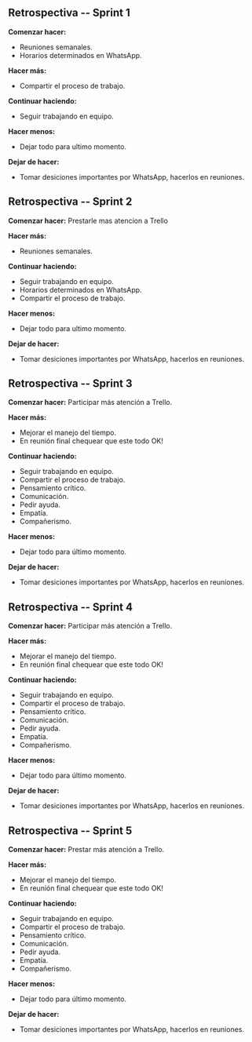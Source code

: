## Retrospectiva -- Sprint 1
**Comenzar hacer:**
- Reuniones semanales. 
- Horarios determinados en WhatsApp.

**Hacer más:**
- Compartir el proceso de trabajo.

**Continuar haciendo:**
- Seguir trabajando en equipo.

**Hacer menos:**
- Dejar todo para ultimo momento.

**Dejar de hacer:**
- Tomar desiciones importantes por WhatsApp, hacerlos en reuniones.


## Retrospectiva -- Sprint 2
**Comenzar hacer:**
Prestarle mas atencion a Trello 


**Hacer más:**
- Reuniones semanales. 

**Continuar haciendo:**
- Seguir trabajando en equipo.
- Horarios determinados en WhatsApp.
- Compartir el proceso de trabajo.

**Hacer menos:**
- Dejar todo para ultimo momento.

**Dejar de hacer:**
- Tomar desiciones importantes por WhatsApp, hacerlos en reuniones.


## Retrospectiva -- Sprint 3
**Comenzar hacer:**
Participar más atención a Trello.


**Hacer más:**
- Mejorar el manejo del tiempo.
- En reunión final chequear que este todo OK!

**Continuar haciendo:**
- Seguir trabajando en equipo.
- Compartir el proceso de trabajo.
- Pensamiento crítico.
- Comunicación.
- Pedir ayuda.
- Empatía.
- Compañerismo.

**Hacer menos:**
- Dejar todo para último momento.

**Dejar de hacer:**
- Tomar desiciones importantes por WhatsApp, hacerlos en reuniones.

## Retrospectiva -- Sprint   4
**Comenzar hacer:**
Participar más atención a Trello.


**Hacer más:**
- Mejorar el manejo del tiempo.
- En reunión final chequear que este todo OK!

**Continuar haciendo:**
- Seguir trabajando en equipo.
- Compartir el proceso de trabajo.
- Pensamiento crítico.
- Comunicación.
- Pedir ayuda.
- Empatía.
- Compañerismo.

**Hacer menos:**
- Dejar todo para último momento.

**Dejar de hacer:**
- Tomar desiciones importantes por WhatsApp, hacerlos en reuniones.


## Retrospectiva -- Sprint   5
**Comenzar hacer:**
Prestar más atención a Trello.


**Hacer más:**
- Mejorar el manejo del tiempo.
- En reunión final chequear que este todo OK!

**Continuar haciendo:**
- Seguir trabajando en equipo.
- Compartir el proceso de trabajo.
- Pensamiento crítico.
- Comunicación.
- Pedir ayuda.
- Empatía.
- Compañerismo.

**Hacer menos:**
- Dejar todo para último momento.

**Dejar de hacer:**
- Tomar desiciones importantes por WhatsApp, hacerlos en reuniones.